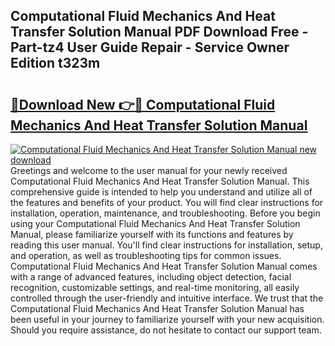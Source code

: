 ## Computational Fluid Mechanics And Heat Transfer Solution Manual PDF Download Free - Part-tz4 User Guide Repair - Service Owner Edition t323m

# <h2><a href="http://bc2834.oget.top/?id=Computational+Fluid+Mechanics+And+Heat+Transfer+Solution+Manual">🔗Download New 👉🔴 Computational Fluid Mechanics And Heat Transfer Solution Manual</a></h2>

[![Computational Fluid Mechanics And Heat Transfer Solution Manual new download](https://i.imgur.com/5g1atiW.png)](http://bc2834.oget.top/?id=Computational+Fluid+Mechanics+And+Heat+Transfer+Solution+Manual)
Greetings and welcome to the user manual for your newly received Computational Fluid Mechanics And Heat Transfer Solution Manual. This comprehensive guide is intended to help you understand and utilize all of the features and benefits of your product. You will find clear instructions for installation, operation, maintenance, and troubleshooting. Before you begin using your Computational Fluid Mechanics And Heat Transfer Solution Manual, please familiarize yourself with its functions and features by reading this user manual. You'll find clear instructions for installation, setup, and operation, as well as troubleshooting tips for common issues. Computational Fluid Mechanics And Heat Transfer Solution Manual comes with a range of advanced features, including object detection, facial recognition, customizable settings, and real-time monitoring, all easily controlled through the user-friendly and intuitive interface. We trust that the Computational Fluid Mechanics And Heat Transfer Solution Manual has been useful in your journey to familiarize yourself with your new acquisition. Should you require assistance, do not hesitate to contact our support team.
